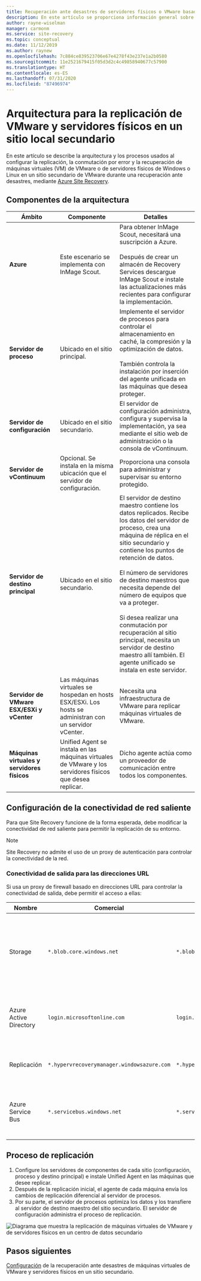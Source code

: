 ```yaml
---
title: Recuperación ante desastres de servidores físicos o VMware basada en la arquitectura en un sitio secundario con Azure Site Recovery
description: En este artículo se proporciona información general sobre los componentes y la arquitectura usados durante la recuperación ante desastres de máquinas virtuales de VMware locales o servidores físicos de Windows o Linux a en un sitio secundario de VMware con Azure Site Recovery.
author: rayne-wiselman
manager: carmonm
ms.service: site-recovery
ms.topic: conceptual
ms.date: 11/12/2019
ms.author: raynew
ms.openlocfilehash: 7c884ce839523706e67e4278f43e237e1a2b0580
ms.sourcegitcommit: 11e2521679415f05d3d2c4c49858940677c57900
ms.translationtype: HT
ms.contentlocale: es-ES
ms.lasthandoff: 07/31/2020
ms.locfileid: "87496974"
---
```

# <a name="architecture-for-vmwarephysical-server-replication-to-a-secondary-on-premises-site"></a>Arquitectura para la replicación de VMware y servidores físicos en un sitio local secundario

En este artículo se describe la arquitectura y los procesos usados al configurar la replicación, la conmutación por error y la recuperación de máquinas virtuales (VM) de VMware o de servidores físicos de Windows o Linux en un sitio secundario de VMware durante una recuperación ante desastres, mediante [Azure Site Recovery](site-recovery-overview.md).


## <a name="architectural-components"></a>Componentes de la arquitectura

**Ámbito** | **Componente** | **Detalles**
--- | --- | ---
**Azure** | Este escenario se implementa con InMage Scout. | Para obtener InMage Scout, necesitará una suscripción a Azure.<br/><br/> Después de crear un almacén de Recovery Services descargue InMage Scout e instale las actualizaciones más recientes para configurar la implementación.
**Servidor de proceso** | Ubicado en el sitio principal. | Implemente el servidor de procesos para controlar el almacenamiento en caché, la compresión y la optimización de datos.<br/><br/> También controla la instalación por inserción del agente unificada en las máquinas que desea proteger.
**Servidor de configuración** | Ubicado en el sitio secundario. | El servidor de configuración administra, configura y supervisa la implementación, ya sea mediante el sitio web de administración o la consola de vContinuum.
**Servidor de vContinuum** | Opcional. Se instala en la misma ubicación que el servidor de configuración. | Proporciona una consola para administrar y supervisar su entorno protegido.
**Servidor de destino principal** | Ubicado en el sitio secundario. | El servidor de destino maestro contiene los datos replicados. Recibe los datos del servidor de proceso, crea una máquina de réplica en el sitio secundario y contiene los puntos de retención de datos.<br/><br/> El número de servidores de destino maestros que necesita depende del número de equipos que va a proteger.<br/><br/> Si desea realizar una conmutación por recuperación al sitio principal, necesita un servidor de destino maestro allí también. El agente unificado se instala en este servidor.
**Servidor de VMware ESX/ESXi y vCenter** |  Las máquinas virtuales se hospedan en hosts ESX/ESXi. Los hosts se administran con un servidor vCenter. | Necesita una infraestructura de VMware para replicar máquinas virtuales de VMware.
**Máquinas virtuales y servidores físicos** |  Unified Agent se instala en las máquinas virtuales de VMware y los servidores físicos que desea replicar. | Dicho agente actúa como un proveedor de comunicación entre todos los componentes.

## <a name="set-up-outbound-network-connectivity"></a>Configuración de la conectividad de red saliente

Para que Site Recovery funcione de la forma esperada, debe modificar la conectividad de red saliente para permitir la replicación de su entorno.

> [!NOTE]
> Site Recovery no admite el uso de un proxy de autenticación para controlar la conectividad de la red.

### <a name="outbound-connectivity-for-urls"></a>Conectividad de salida para las direcciones URL

Si usa un proxy de firewall basado en direcciones URL para controlar la conectividad de salida, debe permitir el acceso a ellas:

| **Nombre**                  | **Comercial**                               | **Gobierno**                                 | **Descripción** |
| ------------------------- | -------------------------------------------- | ---------------------------------------------- | ----------- |
| Storage                   | `*.blob.core.windows.net`                  | `*.blob.core.usgovcloudapi.net`              | Permite que los datos se puedan escribir desde la máquina virtual a la cuenta de almacenamiento de caché en la región de origen. |
| Azure Active Directory    | `login.microsoftonline.com`                | `login.microsoftonline.us`                   | Proporciona autorización y autenticación de las direcciones URL del servicio Site Recovery. |
| Replicación               | `*.hypervrecoverymanager.windowsazure.com` | `*.hypervrecoverymanager.windowsazure.com`   | Permite que la máquina virtual se comunique con el servicio Site Recovery. |
| Azure Service Bus               | `*.servicebus.windows.net`                 | `*.servicebus.usgovcloudapi.net`             | Permite que la máquina virtual escriba los datos de diagnóstico y supervisión de Site Recovery. |

## <a name="replication-process"></a>Proceso de replicación

1. Configure los servidores de componentes de cada sitio (configuración, proceso y destino principal) e instale Unified Agent en las máquinas que desee replicar.
2. Después de la replicación inicial, el agente de cada máquina envía los cambios de replicación diferencial al servidor de procesos.
3. Por su parte, el servidor de procesos optimiza los datos y los transfiere al servidor de destino maestro del sitio secundario. El servidor de configuración administra el proceso de replicación.

![Diagrama que muestra la replicación de máquinas virtuales de VMware y de servidores físicos en un centro de datos secundario](./media/site-recovery-components/vmware-to-vmware.png)



## <a name="next-steps"></a>Pasos siguientes

[Configuración](vmware-physical-secondary-disaster-recovery.md) de la recuperación ante desastres de máquinas virtuales de VMware y servidores físicos en un sitio secundario.
